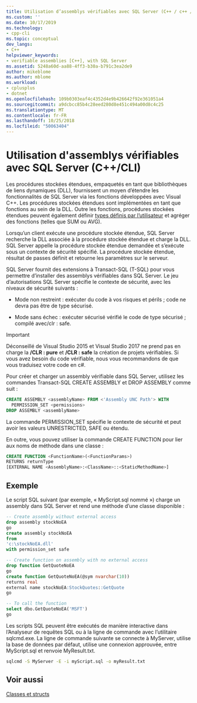 ```yaml
---
title: Utilisation d’assemblys vérifiables avec SQL Server (C++ / c++ / CLI) | Microsoft Docs
ms.custom: ''
ms.date: 10/17/2019
ms.technology:
- cpp-cli
ms.topic: conceptual
dev_langs:
- C++
helpviewer_keywords:
- verifiable assemblies [C++], with SQL Server
ms.assetid: 5248a60d-aa88-4ff3-b30a-b791c3ea2de9
author: mikeblome
ms.author: mblome
ms.workload:
- cplusplus
- dotnet
ms.openlocfilehash: 109b0303eaf4c4352d4e9b426642f92e361051a4
ms.sourcegitcommit: a9dcbcc85b4c28eed280d8e451c494a00d8c4c25
ms.translationtype: MT
ms.contentlocale: fr-FR
ms.lasthandoff: 10/25/2018
ms.locfileid: "50063404"
---
```

# <a name="using-verifiable-assemblies-with-sql-server-ccli"></a>Utilisation d'assemblys vérifiables avec SQL Server (C++/CLI)

Les procédures stockées étendues, empaquetés en tant que bibliothèques de liens dynamiques (DLL), fournissent un moyen d’étendre les fonctionnalités de SQL Server via les fonctions développées avec Visual C++. Les procédures stockées étendues sont implémentées en tant que fonctions au sein de la DLL. Outre les fonctions, procédures stockées étendues peuvent également définir [types définis par l’utilisateur](../cpp/classes-and-structs-cpp.md) et agréger des fonctions (telles que SUM ou AVG).

Lorsqu’un client exécute une procédure stockée étendue, SQL Server recherche la DLL associée à la procédure stockée étendue et charge la DLL. SQL Server appelle la procédure stockée étendue demandée et s’exécute sous un contexte de sécurité spécifié. La procédure stockée étendue, résultat de passes définit et retourne les paramètres sur le serveur.

SQL Server fournit des extensions à Transact-SQL (T-SQL) pour vous permettre d’installer des assemblys vérifiables dans SQL Server. Le jeu d’autorisations SQL Server spécifie le contexte de sécurité, avec les niveaux de sécurité suivants :

- Mode non restreint : exécuter du code à vos risques et périls ; code ne devra pas être de type sécurisé.

- Mode sans échec : exécuter sécurisé vérifié le code de type sécurisé ; compilé avec/clr : safe.

> [!IMPORTANT]
> Déconseillé de Visual Studio 2015 et Visual Studio 2017 ne prend pas en charge la **/CLR : pure** et **/CLR : safe** la création de projets vérifiables. Si vous avez besoin du code vérifiable, nous vous recommandons de que vous traduisez votre code en c#.

Pour créer et charger un assembly vérifiable dans SQL Server, utilisez les commandes Transact-SQL CREATE ASSEMBLY et DROP ASSEMBLY comme suit :

```sql
CREATE ASSEMBLY <assemblyName> FROM <'Assembly UNC Path'> WITH
  PERMISSION_SET <permissions>
DROP ASSEMBLY <assemblyName>
```

La commande PERMISSION_SET spécifie le contexte de sécurité et peut avoir les valeurs UNRESTRICTED, SAFE ou étendu.

En outre, vous pouvez utiliser la commande CREATE FUNCTION pour lier aux noms de méthode dans une classe :

```sql
CREATE FUNCTION <FunctionName>(<FunctionParams>)
RETURNS returnType
[EXTERNAL NAME <AssemblyName>:<ClassName>::<StaticMethodName>]
```

## <a name="example"></a>Exemple

Le script SQL suivant (par exemple, « MyScript.sql nommé ») charge un assembly dans SQL Server et rend une méthode d’une classe disponible :

```sql
-- Create assembly without external access
drop assembly stockNoEA
go
create assembly stockNoEA
from
'c:\stockNoEA.dll'
with permission_set safe

-- Create function on assembly with no external access
drop function GetQuoteNoEA
go
create function GetQuoteNoEA(@sym nvarchar(10))
returns real
external name stockNoEA:StockQuotes::GetQuote
go

-- To call the function
select dbo.GetQuoteNoEA('MSFT')
go
```

Les scripts SQL peuvent être exécutés de manière interactive dans l’Analyseur de requêtes SQL ou à la ligne de commande avec l’utilitaire sqlcmd.exe. La ligne de commande suivante se connecte à MyServer, utilise la base de données par défaut, utilise une connexion approuvée, entre MyScript.sql et renvoie MyResult.txt.

```cmd
sqlcmd -S MyServer -E -i myScript.sql -o myResult.txt
```

## <a name="see-also"></a>Voir aussi

[Classes et structs](../cpp/classes-and-structs-cpp.md)